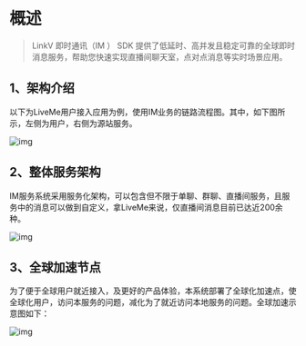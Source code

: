 # 概述



> LinkV 即时通讯（IM ） SDK 提供了低延时、高并发且稳定可靠的全球即时消息服务，帮助您快速实现直播间聊天室，点对点消息等实时场景应用。



## <a name='1'></a>1、架构介绍

以下为LiveMe用户接入应用为例，使用IM业务的链路流程图。其中，如下图所示，左侧为用户，右侧为源站服务。

![img](https://dl.linkv.io/doc/zh/android/im/images/im_chain_diagram.png)



## <a name='2'></a>2、整体服务架构

IM服务系统采用服务化架构，可以包含但不限于单聊、群聊、直播间服务，且服务中的消息可以做到自定义，拿LiveMe来说，仅直播间消息目前已达近200余种。

![img](https://dl.linkv.io/doc/zh/android/im/images/server_architecture.png)

## <a name='3'></a>3、全球加速节点

为了便于全球用户就近接入，及更好的产品体验，本系统部署了全球化加速点，使全球化用户，访问本服务的问题，减化为了就近访问本地服务的问题。全球加速示意图如下：

![img](https://dl.linkv.io/doc/zh/android/im/images/world_node.png)

